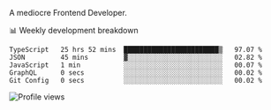 A mediocre Frontend Developer.

📊 Weekly development breakdown
<!--START_SECTION:waka-->

```text
TypeScript   25 hrs 52 mins  ████████████████████████▒   97.07 %
JSON         45 mins         ▓░░░░░░░░░░░░░░░░░░░░░░░░   02.82 %
JavaScript   1 min           ░░░░░░░░░░░░░░░░░░░░░░░░░   00.07 %
GraphQL      0 secs          ░░░░░░░░░░░░░░░░░░░░░░░░░   00.02 %
Git Config   0 secs          ░░░░░░░░░░░░░░░░░░░░░░░░░   00.02 %
```

<!--END_SECTION:waka-->

<img src="https://gpvc.arturio.dev/iqbalfasri" alt="Profile views"/>
